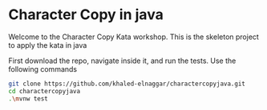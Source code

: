 # Character Copy in java

Welcome to the Character Copy Kata workshop. 
This is the skeleton project to apply the kata in java

First download the repo, navigate inside it, and run the tests.
Use the following commands

```sh
git clone https://github.com/khaled-elnaggar/charactercopyjava.git
cd charactercopyjava
.\mvnw test
```
